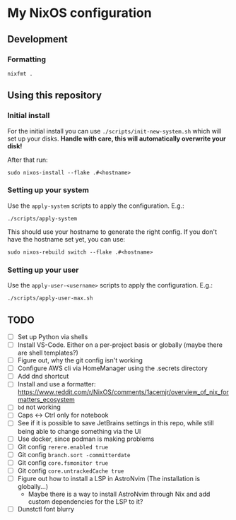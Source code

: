 # My NixOS configuration


## Development

### Formatting

```shell
nixfmt .
```

## Using this repository

### Initial install

For the initial install you can use `./scripts/init-new-system.sh` which will
set up your disks. **Handle with care, this will automatically overwrite your
disk!**

After that run:
```
sudo nixos-install --flake .#<hostname>
```

### Setting up your system

Use the `apply-system` scripts to apply the configuration. E.g.:
```
./scripts/apply-system
```

This should use your hostname to generate the right config. If you don't have
the hostname set yet, you can use:
```
sudo nixos-rebuild switch --flake .#<hostname>
```

### Setting up your user

Use the `apply-user-<username>` scripts to apply the configuration. E.g.:
```
./scripts/apply-user-max.sh
```

## TODO

- [ ] Set up Python via shells
- [ ] Install VS-Code. Either on a per-project basis or globally (maybe there are shell templates?)
- [ ] Figure out, why the git config isn't working
- [ ] Configure AWS cli via HomeManager using the .secrets directory
- [ ] Add dnd shortcut
- [ ] Install and use a formatter: https://www.reddit.com/r/NixOS/comments/1acemjr/overview_of_nix_formatters_ecosystem
- [ ] `bd` not working
- [ ] Caps <-> Ctrl only for notebook
- [ ] See if it is possible to save JetBrains settings in this repo, while still being able to change something via the UI
- [ ] Use docker, since podman is making problems
- [ ] Git config `rerere.enabled true`
- [ ] Git config `branch.sort -committerdate`
- [ ] Git config `core.fsmonitor true`
- [ ] Git config `core.untrackedCache true`
- [ ] Figure out how to install a LSP in AstroNvim (The installation is globally...)
  - Maybe there is a way to install AstroNvim through Nix and add custom dependencies for the LSP to it?
- [ ] Dunstctl font blurry
